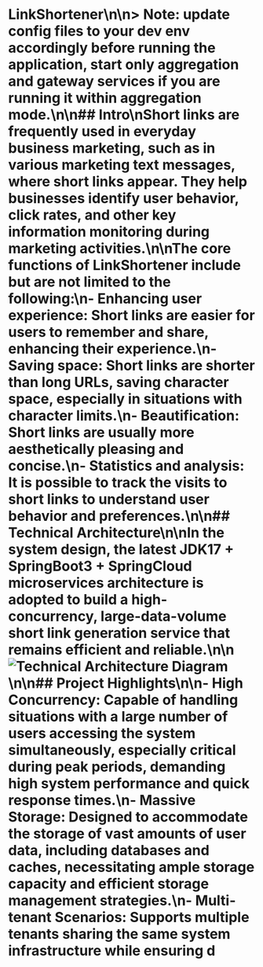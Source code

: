 # LinkShortener\n\n&gt; **Note**: update config files to your dev env accordingly before running the application, start only aggregation and gateway services if you are running it within aggregation mode.\n\n##  Intro\nShort links are frequently used in everyday business marketing, such as in various marketing text messages, where short links appear. They help businesses identify user behavior, click rates, and other key information monitoring during marketing activities.\n\nThe core functions of **LinkShortener**  include but are not limited to the following:\n- **Enhancing user experience**: Short links are easier for users to remember and share, enhancing their experience.\n- **Saving space**: Short links are shorter than long URLs, saving character space, especially in situations with character limits.\n- **Beautification**: Short links are usually more aesthetically pleasing and concise.\n- **Statistics and analysis**: It is possible to track the visits to short links to understand user behavior and preferences.\n\n## Technical Architecture\n\nIn the system design, the latest **JDK17 + SpringBoot3 + SpringCloud** microservices architecture is adopted to build a **high-concurrency, large-data-volume** short link generation service that remains efficient and reliable.\n\n![Technical Architecture Diagram](https://i.ibb.co/tszmCQX/diagram.png)\n\n## Project Highlights\n\n-   **High Concurrency**: Capable of handling situations with a large number of users accessing the system simultaneously, especially critical during peak periods, demanding high system performance and quick response times.\n-   **Massive Storage**: Designed to accommodate the storage of vast amounts of user data, including databases and caches, necessitating ample storage capacity and efficient storage management strategies.\n-   **Multi-tenant Scenarios**: Supports multiple tenants sharing the same system infrastructure while ensuring d